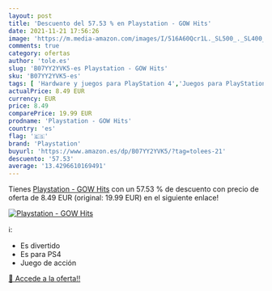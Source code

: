 ```yaml
---
layout: post
title: 'Descuento del 57.53 % en Playstation - GOW Hits'
date: 2021-11-21 17:56:26
image: 'https://m.media-amazon.com/images/I/516A60Qcr1L._SL500_._SL400_.jpg'
comments: true
category: ofertas
author: 'tole.es'
slug: 'B07YY2YVK5-es Playstation - GOW Hits'
sku: 'B07YY2YVK5-es'
tags: [ 'Hardware y juegos para PlayStation 4','Juegos para PlayStation 4','Videojuegos','playstation', ]
actualPrice: 8.49 EUR
currency: EUR
price: 8.49
comparePrice: 19.99 EUR
prodname: 'Playstation - GOW Hits'
country: 'es'
flag: '🇪🇸'
brand: 'Playstation'
buyurl: 'https://www.amazon.es/dp/B07YY2YVK5/?tag=tolees-21'
descuento: '57.53'
average: '13.4296610169491'
---
```


Tienes [Playstation - GOW Hits](https://www.amazon.es/dp/B07YY2YVK5/?tag=tolees-21) con un 57.53 % de descuento con precio de oferta de 8.49 EUR (original: 19.99 EUR) en el siguiente enlace!

[![Playstation - GOW Hits](https://m.media-amazon.com/images/I/516A60Qcr1L._SL500_._SL400_.jpg)](https://www.amazon.es/dp/B07YY2YVK5/?tag=tolees-21)

ℹ️:

- Es divertido
- Es para PS4
- Juego de acción

[🛒 Accede a la oferta!!](https://www.amazon.es/dp/B07YY2YVK5/?tag=tolees-21)
